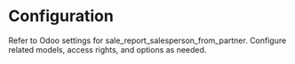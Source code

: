 # Configuration

Refer to Odoo settings for sale_report_salesperson_from_partner. Configure related models, access rights, and options as needed.
